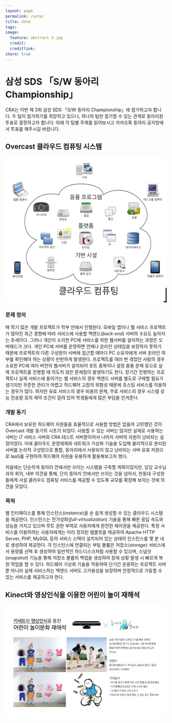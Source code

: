 ```yaml
---
layout: page
permalink: /vote/
title: Vote
tags:
image:
  feature: abstract-3.jpg
  credit:
  creditlink:
share: true
---
```


# 삼성 SDS 「S/W 동아리 Championship」

CRA는 이번 제 3회 삼성 SDS 「S/W 동아리 Championship」에 참가하고자 합니다. 두 팀이 참가하기를 희망하고 있으나, 하나의 팀만 참가할 수 있는 관계로 동아리원 투표로 결정하고자 합니다. 아래 각 팀별 주제를 읽어보시고 카카오톡 동아리 공지방에서 투표를 해주시길 바랍니다.

## Overcast 클라우드 컴퓨팅 시스템

![Overcast-Overview](/images/overcast-1.png)

### 문제 정의

매 학기 많은 개발 프로젝트가 학부 안에서 진행된다. 모바일 앱이나 웹 서비스 프로젝트가 많아진 최근 경향에 따라 서비스에 사용할 백엔드(_back-end_) 서버의 수요도 높아지는 추세이다. 그러나 개인이 소지한 PC에 서비스를 위한 웹서버를 설치하는 과정은 오버헤드가 크다. 개인 PC에 서버를 운영하면 언제나 온라인 상태임을 보장하지 못하기 때문에 프로젝트의 다른 구성원이 서버에 접근할 때마다 PC 소유자에게 서버 온라인 여부를 확인해야 하는 상황이 빈번하게 발생한다. 프로젝트를 여러 번 겪었던 사람의 경우 소유한 PC에 여러 버전의 웹서버가 설치되어 포트 중복이나 설정 충돌 문제 등으로 실제 프로젝트를 진행할 때 의도치 않은 문제점이 발생하기도 한다. 장기간 진행하는 프로젝트나 실제 서비스에 들어가는 웹 서비스의 경우 백엔드 서버를 별도로 구매할 필요가 생기지만 꾸준한 관리가 어렵고 하드웨어 고장의 위험성 때문에 호스팅 서비스를 이용하는 경우가 많다. 하지만 유료 서비스의 경우 비용의 문제, 무료 서비스의 경우 시스템 성능 전송량 등의 제약 조건이 걸려 있어 학생들에게 많은 부담을 안겨준다.

### 개발 동기

CRA에서 보유한 하드웨어 자원들을 효율적으로 사용할 방법은 없을까 고민했던 것이 Overcast 개발 동기의 시초가 되었다. 사용할 수 있는 서버는 많지만 실제로 사용하는 서버는 i7 서비스 서버와 CRA 테스트 서버뿐이어서 나머지 서버의 자원이 낭비되는 실정이었다. 이에 클라우드 운영체제와 네트워크 가상화 기술을 도입해 물리적으로 분리된 서버를 논리적 구성망으로 통합, 동아리에서 사용되지 않고 낭비되는 서버 유휴 자원으로 IaaS를 구현하여 하드웨어 자원을 유용하게 활용해보고자 했다.

처음에는 단순하게 동아리 안에서만 쓰이는 시스템을 구축할 계획이었지만, 담당 교수님과의 회의, 내부 의견을 통해, 단지 동아리 안에서만 쓰이는 것을 넘어서, 한동대 구성원들에게 사설 클라우드 컴퓨팅 서비스를 제공할 수 있도록 규모를 확장해 보자는 것에 의견을 모았다.

### 목적

웹 인터페이스를 통해 인스턴스(_instance_)을 손 쉽게 생성할 수 있는 클라우드 시스템을 제공한다. 인스턴스는 전가상화(_full-virtualization_) 기술을 통해 빠른 응답 속도와 성능을 가지고 있으며 루트 권한 부여로 사용자에게 완전한 제어권을 제공한다. 특정 서비스를 이용하려는 사용자에게는 미리 정의된 템플릿을 제공하여 Apache HTTP Server, PHP, MySQL 등의 서비스 스택이 설치되어 있는 상태의 인스턴스를 몇 분 내로 생성하여 제공한다. 각 인스턴스에 연결되는 부팅 볼륨은 저장소(_storage_) 서비스에서 용량를 선택 후 생성하여 일반적인 하드디스크처럼 사용할 수 있으며, 스냅샷(_snapshot_) 기능을 통해 저장소 볼륨의 백업을 생성하여 장애 상황 발생 시 빠르게 복원 작업을 할 수 있다. 하드웨어 가상화 기술을 적용하여 단기간 운용하는 프로젝트 서버뿐 아니라 실제 서비스하는 백엔드 서버도 고가용성을 보장하며 안정적으로 가동할 수 있는 서비스를 제공하고자 한다.

## Kinect와 영상인식을 이용한 어린이 놀이 재해석

![키넥트x숭익](/images/kinect-x-monkey.jpg)

